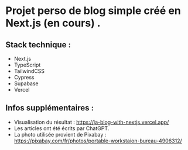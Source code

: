 # Projet perso de blog simple créé en Next.js (en cours) .

## Stack technique :

- Next.js
- TypeScript
- TailwindCSS
- Cypress
- Supabase
- Vercel

## Infos supplémentaires :

- Visualisation du résultat : https://ja-blog-with-nextjs.vercel.app/
- Les articles ont été écrits par ChatGPT.
- La photo utilisée provient de Pixabay : https://pixabay.com/fr/photos/portable-workstaion-bureau-4906312/ 
